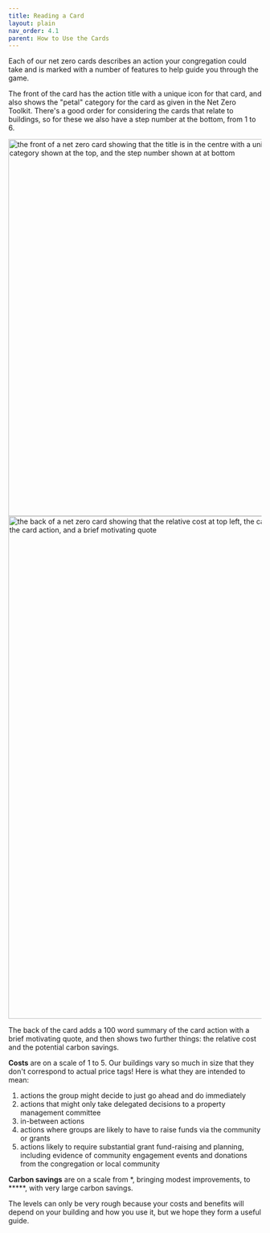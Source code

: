 ```yaml
---
title: Reading a Card
layout: plain
nav_order: 4.1
parent: How to Use the Cards
--- 
```


Each of our net zero cards describes an action your congregation could take and is marked with a number of features to help guide you through the game.  

The front of the card has the action title with a unique icon for that card, and also shows the "petal" category for the card as given in the Net Zero Toolkit.  There's a good order for considering the cards that relate to buildings, so for these we also have a step number at the bottom, from 1 to 6. 


<img src='{{ "graphics/annotated-card-front.jpg" | relative_url }}' alt="the front of a net zero card showing that the title is in the centre with a unique icon for that card, the petal category shown at the top, and the step number shown at at bottom" title="annotated card front" width="750px"/>

<img src='{{ "graphics/annotated-card-back.jpg" | relative_url }}' alt="the back of a net zero card showing that the relative cost at top left, the carbon savings at top right, the card title and icon, a 100 word summary of the card action, and a brief motivating quote" width="1000"/>

The back of the card adds a 100 word summary of the card action with a brief motivating quote, and then shows two further things:  the relative cost and the potential carbon savings.

**Costs** are on a scale of 1 to 5.  Our buildings vary so much in size that they don't correspond to actual price tags!  Here is what they are intended to mean:

1. actions the group might decide to just go ahead and do immediately
2. actions that might only take delegated decisions to a property management committee
3. in-between actions
4. actions where groups are likely to have to raise funds via the community or grants
5. actions likely to require substantial grant fund-raising and planning, including evidence of community engagement events and donations from the congregation or local community

**Carbon savings** are on a scale from \*, bringing modest improvements, to \*\*\*\*\*, with very large carbon savings.

The levels can only be very rough because your costs and benefits will depend on your building and how you use it, but we hope they form a useful guide.  
